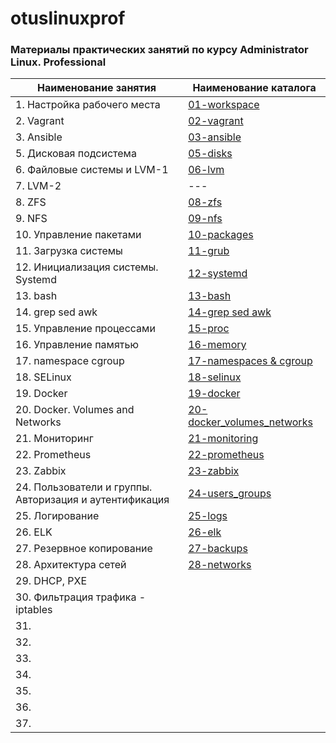 # otuslinuxprof
### Материалы практических занятий по курсу Administrator Linux. Professional

| Наименование занятия                                    | Наименование каталога                                       |
| ------------------------------------------------------- | ----------------------------------------------------------- |
| 1. Настройка рабочего места                             | [01-workspace](./01-workspace/)                             |
| 2. Vagrant                                              | [02-vagrant](./02-vagrant/)                                 |
| 3. Ansible                                              | [03-ansible](./03-ansible/)                                 |
| 5. Дисковая подсистема                                  | [05-disks](./05-disks/)                                     |
| 6. Файловые системы и LVM-1                             | [06-lvm](./06-lvm/)                                         |
| 7. LVM-2                                                | ---                                                         |
| 8. ZFS                                                  | [08-zfs](./08-zfs/)                                         |
| 9. NFS                                                  | [09-nfs](./09-nfs/)                                         |
| 10. Управление пакетами                                 | [10-packages](./10-packages/)                               |
| 11. Загрузка системы                                    | [11-grub](./11-grub/)                                       |
| 12. Инициализация системы. Systemd                      | [12-systemd](./12-systemd/)                                 |
| 13. bash                                                | [13-bash](./13-bash/)                                       |
| 14. grep sed awk                                        | [14-grep sed awk](./14-grep-sed-awk/)                       |
| 15. Управление процессами                               | [15-proc](./15-proc/)                                       |
| 16. Управление памятью                                  | [16-memory](./16-memory/)                                   |
| 17. namespace cgroup                                    | [17-namespaces & cgroup](./17-namespaces%20cgroup/)         |
| 18. SELinux                                             | [18-selinux](./18-selinux/)                                 |
| 19. Docker                                              | [19-docker](./19-docker/)                                   |
| 20. Docker. Volumes and Networks                        | [20-docker_volumes_networks](./20-docker_volumes_networks/) |
| 21. Мониторинг                                          | [21-monitoring](./21-monitoring/)                           |
| 22. Prometheus                                          | [22-prometheus](./22-prometheus/)                           |
| 23. Zabbix                                              | [23-zabbix](./23-zabbix/)                                   |
| 24. Пользователи и группы. Авторизация и аутентификация | [24-users_groups](./24-users_groups/)                       |
| 25. Логирование                                         | [25-logs](./25-logs/)                                       |
| 26. ELK                                                 | [26-elk](./26-elk/)                                         |
| 27. Резервное копирование                               | [27-backups](./27-backup/)                                  |
| 28. Архитектура сетей                                   | [28-networks](./28-networks/)                               |
| 29. DHCP, PXE                                           | |
| 30. Фильтрация трафика - iptables                       | |
| 31. ||
| 32. ||
| 33. ||
| 34. ||
| 35. ||
| 36. ||
| 37. ||